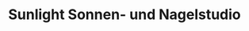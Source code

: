 ---
title: "Sunlight Sonnen- und Nagelstudio"
url: /rheinau/sunlight-sonnen-und-nagelstudio/
shop: Kosmetik
---